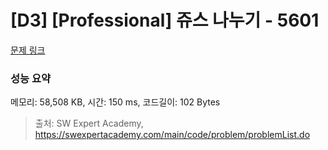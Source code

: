 # [D3] [Professional] 쥬스 나누기 - 5601 

[문제 링크](https://swexpertacademy.com/main/code/problem/problemDetail.do?contestProbId=AWXGAylqcdYDFAUo) 

### 성능 요약

메모리: 58,508 KB, 시간: 150 ms, 코드길이: 102 Bytes



> 출처: SW Expert Academy, https://swexpertacademy.com/main/code/problem/problemList.do